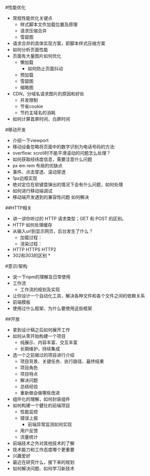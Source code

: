 #性能优化
+ 常规性能优化关键点
    * 样式脚本文件加载位置及原理
    * 请求压缩合并
    * 雪碧图
+ 请求合并的具体实现方案，即脚本样式压缩方案
+ 如何分析页面性能
+ 页面有大量图片如何优化
    * 懒加载
        - 如何防止页面抖动
    * 预加载
    * 雪碧图
    * 缩略图
+ CDN，分域名请求图片的原因和好处
    * 并发限制
    * 节省cookie
    * 节约主域名的消耗
+ 如何计算首屏时间、白屏时间

#移动开发
+ 介绍一下viewport
+ 移动设备忽略将页面中的数字识别为电话号码的方法:<meta name = "format-detection" content = "telephone=no">  
+ overflow: scroll时不能平滑滚动的问题怎么处理？
+ 如何获取经纬度信息，需要注意什么问题
+ px em rem 布局的优缺点
+ 事件、点击穿透、滚动穿透
+ 1px边框实现
+ 绝对定位在软键盘弹出的情况下会有什么问题，如何处理
+ 如何进行移动端调试
+ 移动端开发遇到的兼容性问题 如何解决


##HTTP相关
+ 讲一讲你听过的 HTTP 请求类型；GET 和 POST 的区别。
+ HTTP 如何处理缓存
+ 从输入url到显示网页，后台发生了什么？
    * 加载过程：
    * 渲染过程：
+ HTTP HTTPS HTTP2
+ 302和303的区别
    * 

#意识/架构
+ 说一下npm的理解及日常使用
+ 工作流
    * 工作流的规划及实现
+ 让你设计一个自动化工具，解决各种文件和各个文件之间的依赖关系
+ 前端模板
+ 使用过什么框架、为什么要使用这些框架


##开放
+ 拿到设计稿之后如何展开工作
+ 如何从零开始构建一个项目
    * 纯展示、内容丰富、交互丰富
    * 长期维护，持续集成
+ 选一个之前做过的项目进行介绍
    * 项目背景、关键任务、执行路径、最终结果
    * 项目角色
    * 项目特点
    * 解决问题
    * 总结经验
    * 重新做会做哪些改进
+ 组件化的理解，如何封装组件
+ 如何构建一个健壮的前端项目
    * 性能监控
    * 错误上报
        - 前端异常监测如何实现
    * 用户反馈
    * 流量统计
+ 前端技术之外对其他技术的了解
+ 技术能力和工作态度哪个更重要
+ 兴趣爱好
+ 最近在研究什么，接下来的规划
+ 如何解决问题、如何学习新技术








































